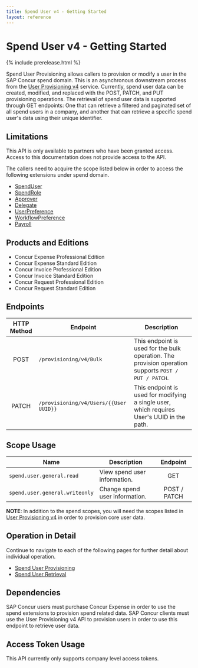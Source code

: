 ```yaml
---
title: Spend User v4 - Getting Started
layout: reference
---
```


# Spend User v4 - Getting Started

{% include prerelease.html %}

Spend User Provisioning allows callers to provision or modify a user in the SAP Concur spend domain. This is an asynchronous downstream process from the [User Provisioning v4](/api-reference/user-provisioning/v4.user-provisioning.html) service. Currently, spend user data can be created, modified, and replaced with the POST, PATCH, and PUT provisioning operations. The retrieval of spend user data is supported through GET endpoints: One that can retrieve a filtered and paginated set of all spend users in a company, and another that can retrieve a specific spend user's data using their unique identifier.

## Limitations <a name="limitations"></a>

This API is only available to partners who have been granted access. Access to this documentation does not provide access to the API.

The callers need to acquire the scope listed below in order to access the following extensions under spend domain.
- [SpendUser](v4.spend-user-extension-schema.md#spend-user-extension-a-namespend-user-extension-schemaa)
- [SpendRole](v4.spend-user-extension-schema.md#role-a-namerole-schemaa)
- [Approver](v4.spend-user-extension-schema.md#approver-extension-a-nameapprover-extension-schemaa)
- [Delegate](v4.spend-user-extension-schema.md#delegate-extension-a-namedelegate-extension-schemaa)
- [UserPreference](v4.spend-user-extension-schema.md#user-preference-extension-a-nameuser-preference-extension-schemaa)
- [WorkflowPreference](v4.spend-user-extension-schema.md#workflow-preferences-extension-a-nameworkflow-preferences-extension-schemaa)
- [Payroll](v4.spend-user-extension-schema.md#adp-extension-a-nameadp-extension-schemaa)

## Products and Editions <a name="products-editions"></a>

- Concur Expense Professional Edition
- Concur Expense Standard Edition
- Concur Invoice Professional Edition
- Concur Invoice Standard Edition
- Concur Request Professional Edition
- Concur Request Standard Edition

## Endpoints <a name="endpoints"></a>

|HTTP Method|Endpoint|Description|
|:---------:|---|----|
|POST|`/provisioning/v4/Bulk`|This endpoint is used for the bulk operation. The provision operation supports `POST / PUT / PATCH`. |
|PATCH|`/provisioning/v4/Users/{{User UUID}}`|This endpoint is used for modifying a single user, which requires User's UUID in the path.|

## Scope Usage <a name="scope-usage"></a>

| Name                           | Description                    | Endpoint     |
| ------------------------------ | ------------------------------ | :----------: |
| `spend.user.general.read`      | View spend user information.   | GET          |
| `spend.user.general.writeonly` | Change spend user information. | POST / PATCH |

**NOTE**: In addition to the spend scopes, you will need the scopes listed in [User Provisioning v4](/api-reference/user-provisioning/v4.user-provisioning.html) in order to provision core user data.

## Operation in Detail <a name="operation-in-detail"></a>

Continue to navigate to each of the following pages for further detail about individual operation.
- [Spend User Provisioning](v4.spend-user-provisioning.md)
- [Spend User Retrieval](v4.spend-user-retrieval.md)

## Dependencies <a name="dependencies"></a>

SAP Concur users must purchase Concur Expense in order to use the spend extensions to provision spend related data. SAP Concur clients must use the User Provisioning v4 API to provision users in order to use this endpoint to retrieve user data.

## Access Token Usage <a name="access-token-usage"></a>

This API currently only supports company level access tokens.
